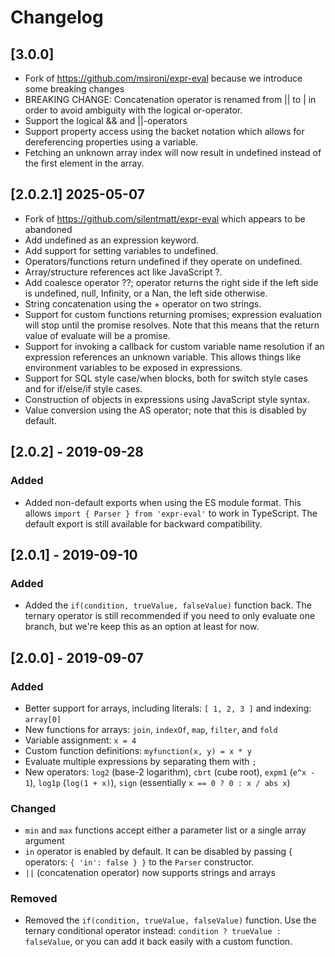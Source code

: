 # Changelog

## [3.0.0]

- Fork of https://github.com/msironi/expr-eval because we introduce some breaking changes
- BREAKING CHANGE: Concatenation operator is renamed from || to | in order to avoid ambiguity with the logical or-operator.
- Support the logical && and ||-operators
- Support property access using the backet notation which allows for dereferencing properties using a variable.
- Fetching an unknown array index will now result in undefined instead of the first element in the array.

## [2.0.2.1] 2025-05-07

- Fork of https://github.com/silentmatt/expr-eval which appears to be abandoned
- Add undefined as an expression keyword.
- Add support for setting variables to undefined.
- Operators/functions return undefined if they operate on undefined.
- Array/structure references act like JavaScript ?.
- Add coalesce operator ??; operator returns the right side if the left side is undefined, null, Infinity, or a Nan, the left side otherwise.
- String concatenation using the + operator on two strings.
- Support for custom functions returning promises; expression evaluation will stop until the promise resolves.  Note that this means that the return value of evaluate will be a promise.
- Support for invoking a callback for custom variable name resolution if an expression references an unknown variable.  This allows things like environment variables to be exposed in expressions.
- Support for SQL style case/when blocks, both for switch style cases and for if/else/if style cases.
- Construction of objects in expressions using JavaScript style syntax.
- Value conversion using the AS operator; note that this is disabled by default.

## [2.0.2] - 2019-09-28

### Added

- Added non-default exports when using the ES module format. This allows `import { Parser } from 'expr-eval'` to work in TypeScript. The default export is still available for backward compatibility.


## [2.0.1] - 2019-09-10

### Added

- Added the `if(condition, trueValue, falseValue)` function back. The ternary operator is still recommended if you need to only evaluate one branch, but we're keep this as an option at least for now.


## [2.0.0] - 2019-09-07

### Added

- Better support for arrays, including literals: `[ 1, 2, 3 ]` and indexing: `array[0]`
- New functions for arrays: `join`, `indexOf`, `map`, `filter`, and `fold`
- Variable assignment: `x = 4`
- Custom function definitions: `myfunction(x, y) = x * y`
- Evaluate multiple expressions by separating them with `;`
- New operators: `log2` (base-2 logarithm), `cbrt` (cube root), `expm1` (`e^x - 1`), `log1p` (`log(1 + x)`), `sign` (essentially `x == 0 ? 0 : x / abs x`)

### Changed

- `min` and `max` functions accept either a parameter list or a single array argument
- `in` operator is enabled by default. It can be disabled by passing { operators: `{ 'in': false } }` to the `Parser` constructor.
- `||` (concatenation operator) now supports strings and arrays

### Removed

- Removed the `if(condition, trueValue, falseValue)` function. Use the ternary conditional operator instead: `condition ? trueValue : falseValue`, or you can add it back easily with a custom function.
